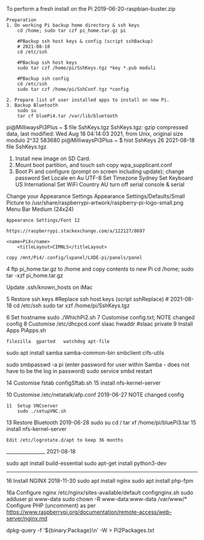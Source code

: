 To perform a fresh install on the Pi
2019-06-20-raspbian-buster.zip

	Preparation
	1. On working Pi backup home directory & ssh keys
		cd /home; sudo tar czf pi_home.tar.gz pi

		#PBackup ssh host keys & config (script sshBackup)
		# 2021-08-18
		cd /etc/ssh

		#PBackup ssh host keys
		sudo tar czf /home/pi/SshKeys.tgz *key *.pub moduli

		#PBackup ssh config
		cd /etc/ssh
		sudo tar czf /home/pi/SshConf.tgz *config

	2. Prepare list of user installed apps to install on new Pi.
	3. Backup Bluetooth
		sudo su
		tar cf bluePi4.tar /var/lib/bluetooth

pi@MilliwaysPi3Plus ~ $ file SshKeys.tgz
SshKeys.tgz: gzip compressed data, last modified: Wed Aug 18 04:14:03 2021, from Unix, original size modulo 2^32 583680
pi@MilliwaysPi3Plus ~ $ hist SshKeys
   26  2021-08-18	file SshKeys.tgz



1. Install new image on SD Card.
2. Mount boot partition, and
	touch ssh
	copy wpa_supplicant.conf
3. Boot Pi and configure (prompt on screen including update);
	change password
	Set Locale	en Au UTF-8
	Set Timezone	Sydney
	Set Keyboard	US International
	Set WiFi Country	AU
	turn off serial console & serial

Change your Appearance Settings
	Appearance Settings/Defaults/Small
	Picture to /usr/share/raspberrypi-artwork/raspberry-pi-logo-small.png
	Menu Bar Medium (24x24)

	Appearance Settings/Font 12

	https://raspberrypi.stackexchange.com/a/122127/8697

	<name>PiX</name>
	    <titleLayout>CIMNLS</titleLayout>

	copy /mnt/Pi4/.config/lxpanel/LXDE-pi/panels/panel

4 ftp pi_home.tar.gz to /home and copy contents to new Pi
	cd /home; sudo tar -xzf pi_home.tar.gz

Update .ssh/known_hosts on iMac


5 Restore ssh keys
	#Replace ssh host keys  (script sshReplace)
	# 2021-08-18
	cd /etc/ssh
	sudo tar xzf /home/pi/SshKeys.tgz

6 Set hostname
	sudo ./WhichPi2.sh
7 Customise config.txt;
	NOTE changed config
	<!-- 	sudo ./setupConfig.sh -->
	<!-- 8 General tidy - delete .Wolfram etc not installed -->
8 Customise /etc/dhcpcd.conf
	slaac hwaddr
	#slaac private
9 Install Apps	PiApps.sh
<!-- 	filezilla netatalk gparted ssmtp mailutils watchdog apt-file -->
	filezilla  gparted   watchdog apt-file

sudo apt install samba samba-common-bin smbclient cifs-utils

sudo smbpasswd -a pi
	(enter password for user within Samba - does not have to be the log in password)
sudo service smbd restart
<!--
12 Configure ssmtp ????
	configssmtp.sh
	sudo adduser pi mail
 -->
14 Customise	fstab
	configSftab.sh
15	install nfs-kernel-server

10 Customise	/etc/netatalk/afp.conf 2019-06-27
	NOTE changed config

	11	Setup VNCserver
		sudo ./setupVNC.sh
13 Restore Bluetooth 2019-06-28
	sudo su
	cd /
	tar xf /home/pi/bluePi3.tar
15	install nfs-kernel-server

	Edit /etc/logrotate.d/apt to keep 36 months


________________ 2021-08-18

sudo apt install build-essential
sudo apt-get install python3-dev

________________

16 Install NGINX 2018-11-30
	sudo apt install nginx
	sudo apt install php-fpm

16a Configure nginx
	/etc/nginx/sites-available/default
	confignginx.sh
	sudo adduser pi www-data
	sudo chown -R www-data:www-data /var/www/*
	Configure PHP (uncomment) as per https://www.raspberrypi.org/documentation/remote-access/web-server/nginx.md

dpkg-query -f '${binary:Package}\n' -W > Pi2Packages.txt
